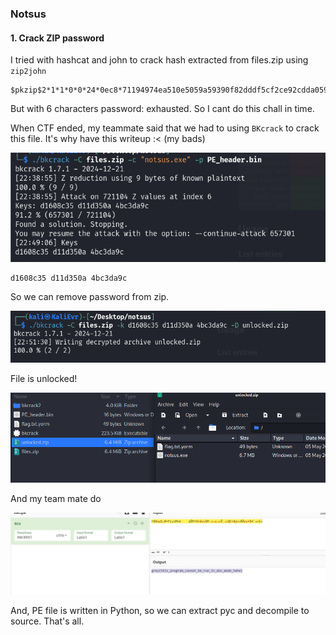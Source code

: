 ### Notsus

#### 1. Crack ZIP password

I tried with hashcat and john to crack hash extracted from files.zip using `zip2john `

```
$pkzip$2*1*1*0*0*24*0ec8*71194974ea510e5059a59390f82dddf5cf2ce92cdda059732c5c86e725515169f8282167*2*0*3d*31*d4bef751*0*2b*0*3d*d4be*b314af2a294b308f6604b3c4d88adfa54bbfaa45511cbeed88a4af9ac5ee8dc4d00ffd0c2351ea5ad5bc424e24541c9ebe23c9424424082af2a6c38b51*$/pkzip$
```

But with 6 characters password: exhausted. So I cant do this chall in time.

When CTF ended, my teammate said that we had to using `BKcrack` to crack this file. It's why have this writeup :< (my bads)

![image-20250602095027945](README_img/image-20250602095027945.png)

```
d1608c35 d11d350a 4bc3da9c
```

So we can remove password from zip.

![image-20250602095150500](README_img/image-20250602095150500.png)

File is unlocked!

![image-20250602095210800](README_img/image-20250602095210800.png)

And my team mate do

![image-20250602101239153](README_img/image-20250602101239153.png)

And, PE file is written in Python, so we can extract pyc and decompile to source. That's all.